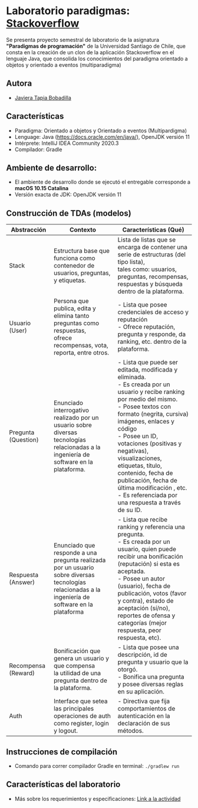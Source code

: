 # Laboratorio paradigmas: [Stackoverflow](https://stackoverflow.com/)

Se presenta proyecto semestral de laboratorio de la asignatura **"Paradigmas de programación"** de la Universidad Santiago de Chile, que consta en la creación de un clon de la aplicación Stackoverflow en el lenguaje Java,
que consolida los conocimientos del paradigma orientado a objetos y orientado a eventos (multiparadigma)

## Autora
- [Javiera Tapia Bobadilla](https://github.com/javieratapiab)

## Características

- Paradigma: Orientado a objetos y Orientado a eventos (Multipardigma)
- Lenguage: Java (https://docs.oracle.com/en/java/), OpenJDK versión 11
- Intérprete: IntelliJ IDEA Community 2020.3
- Compilador: Gradle

## Ambiente de desarrollo:
- El ambiente de desarrollo donde se ejecutó el entregable corresponde a **macOS 10.15 Catalina**
- Versión exacta de JDK: OpenJDK versión 11

## Construcción de TDAs (modelos)

| Abstracción         	| Contexto                                                                                                                                                     	| Características (Qué)                                                                                                                                                                                                                                                                                                                                                                                                                	|
|---------------------	|--------------------------------------------------------------------------------------------------------------------------------------------------------------	|--------------------------------------------------------------------------------------------------------------------------------------------------------------------------------------------------------------------------------------------------------------------------------------------------------------------------------------------------------------------------------------------------------------------------------------	|
| Stack               	| Estructura base que funciona como contenedor de usuarios, preguntas, y etiquetas.                                                 	| Lista de listas que se encarga de contener una serie de estructuras (del tipo lista), <br>tales como: usuarios, preguntas, recompensas, respuestas y búsqueda dentro de la plataforma.                                                                                                                                                                                                                                               	|
| Usuario (User)      	| Persona que publica, edita y elimina tanto preguntas como respuestas,<br>ofrece recompensas, vota, reporta, entre otros.                                     	| - Lista que posee credenciales de acceso y reputación<br>- Ofrece reputación, pregunta y responde, da ranking, etc. dentro de la plataforma.                                                                                                                                                                                                                                                                                         	|
| Pregunta (Question) 	| Enunciado interrogativo realizado por un usuario sobre diversas<br>tecnologías relacionadas a la ingeniería de software en la plataforma.                    	| - Lista que puede ser editada, modificada y eliminada.<br>- Es creada por un usuario y recibe ranking por medio del mismo.<br>- Posee textos con formato (negrita, cursiva) imágenes, enlaces y código<br>- Posee un ID, votaciones (positivas y negativas), visualizaciones,<br>  etiquetas, título, contenido, fecha de publicación, fecha de última modificación , etc.<br>- Es referenciada por una respuesta a través de su ID. 	|
| Respuesta (Answer)  	| Enunciado que responde a una pregunta realizada por un usuario<br>sobre diversas tecnologías relacionadas a la ingeniería de software en la plataforma       	| - Lista que recibe ranking y referencia una pregunta.<br>- Es creada por un usuario, quien puede recibir una bonificación (reputación) si esta es aceptada.<br>- Posee un autor (usuario), fecha de publicación, votos (favor y contra), estado de aceptación (sí/no), <br>  reportes de ofensa y categorías (mejor respuesta, peor respuesta, etc).                                                                                 	|
| Recompensa (Reward) 	| Bonificación que genera un usuario y que compensa<br>la utilidad de una pregunta dentro de la plataforma.                                                    	| - Lista que posee una descripción, id de pregunta y usuario que la otorgó.<br>- Bonifica una pregunta y posee diversas reglas en su aplicación.                                                                                                                                                                                                                                                                                      	|
| Auth  	            | Interface que setea las principales operaciones de auth como register, login y logout.                                                                        | - Directiva que fija comportamientos de autenticación en la declaración de sus métodos.                                                                                                                                                                                                                                   	|

## Instrucciones de compilación

- Comando para correr compilador Gradle en terminal: `./gradlew run`

## Características del laboratorio

- Más sobre los requerimientos y especificaciones: [Link a la actividad](https://docs.google.com/document/d/1TwFzL2nr5yJ24qKY3V4Z-iSBFnZuGbB_tgJ2ov_UtJs)
